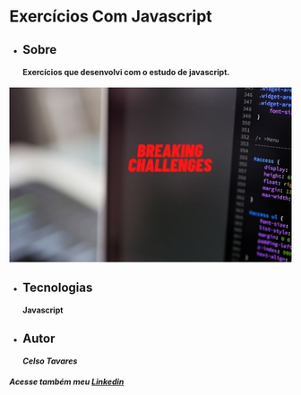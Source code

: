 # Exercícios Com Javascript
* ## Sobre
    #### Exercícios que desenvolvi com o estudo de javascript.
![codar](codar.jpg)
* ## Tecnologias
    #### Javascript
* ## Autor
    #### *Celso Tavares*
#####      Acesse também meu [Linkedin](https://www.linkedin.com/in/celsotavaresjunior/)
